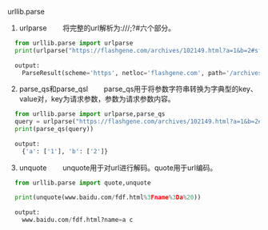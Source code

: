 urllib.parse
1. urlparse
  &emsp;&emsp;将完整的url解析为<scheme>://<netloc>/<path>;<params>?<query>#<fragment>六个部分。
~~~Python
  from urllib.parse import urlparse
  print(urlparse("https://flashgene.com/archives/102149.html?a=1&b=2#sfdf"))
  
  output:
    ParseResult(scheme='https', netloc='flashgene.com', path='/archives/102149.html', params='', query='a=1&b=2', fragment='sfdf')
~~~
2. parse_qs和parse_qsl
  &emsp;&emsp;parse_qs用于将参数字符串转换为字典型的key、value对，key为请求参数，参数为请求参数内容。
~~~Python
  from urllib.parse import urlparse,parse_qs
  query = urlparse("https://flashgene.com/archives/102149.html?a=1&b=2#sfdf").query
  print(parse_qs(query))
  
  output:
    {'a': ['1'], 'b': ['2']}
~~~
3. unquote
  &emsp;&emsp;unquote用于对url进行解码。quote用于url编码。
~~~Python
  from urllib.parse import quote,unquote
  
  print(unquote(www.baidu.com/fdf.html%3Fname%3Da%20))
  
  output:
    www.baidu.com/fdf.html?name=a c
~~~
